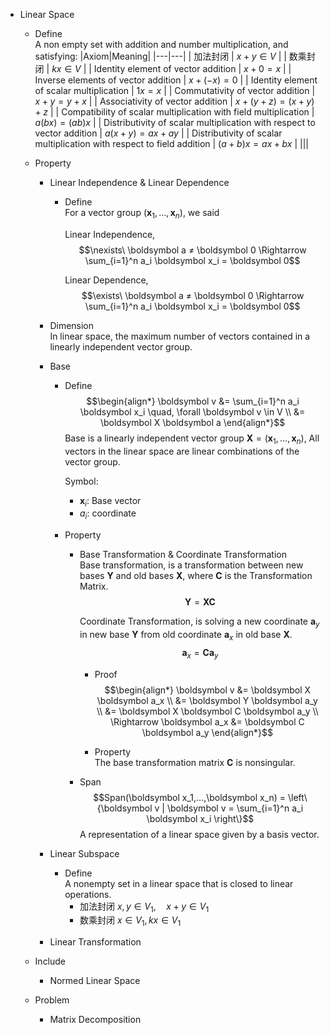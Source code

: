 * Linear Space
  - Define  
    A non empty set with addition and number multiplication, and satisfying:
    |Axiom|Meaning|
    |---|---|
    | 加法封闭 | $x+y \in V$ |
    | 数乘封闭 | $k x \in V$ |
    | Identity element of vector addition | $x+0=x$ |
    | Inverse elements of vector addition | $x+(-x) = 0$ |
    | Identity element of scalar multiplication | $1x = x$ |
    | Commutativity of vector addition | $x+y = y+x$ |
    | Associativity of vector addition | $x+(y+z) = (x+y) +z$ |
    | Compatibility of scalar multiplication with field multiplication | $a(bx) = (a b)x$ |
    | Distributivity of scalar multiplication with respect to vector addition | $a(x+y) = a x + a y$ |
    | Distributivity of scalar multiplication with respect to field addition | $(a+b)x = ax+bx$ |
    |||

  - Property
    * Linear Independence & Linear Dependence
      - Define  
        For a vector group $(\boldsymbol x_1, ... , \boldsymbol x_n)$, we said  

        Linear Independence,
        $$\nexists\ \boldsymbol a ≠ \boldsymbol 0 \Rightarrow \sum_{i=1}^n a_i \boldsymbol x_i = \boldsymbol 0$$ 

        Linear Dependence,
        $$\exists\ \boldsymbol a ≠ \boldsymbol 0 \Rightarrow \sum_{i=1}^n a_i \boldsymbol x_i = \boldsymbol 0$$ 

    - Dimension  
      In linear space, the maximum number of vectors contained in a linearly independent vector group.

    * Base 
      - Define
        $$\begin{align*}
          \boldsymbol v 
          &= \sum_{i=1}^n a_i \boldsymbol x_i \quad, \forall \boldsymbol v \in V  \\
          &= \boldsymbol X \boldsymbol a
        \end{align*}$$
        Base is a linearly independent vector group $\boldsymbol X = (\boldsymbol x_1, ... , \boldsymbol x_n)$, All vectors in the linear space are linear combinations of the vector group.

        Symbol:
        - $\boldsymbol x_i$: Base vector
        - $a_i$: coordinate

      - Property 
        - Base Transformation & Coordinate Transformation  
          Base transformation, is a transformation between new bases $\boldsymbol Y$ and old bases $\boldsymbol X$, where $\boldsymbol C$ is the Transformation Matrix.
          $$\boldsymbol Y = \boldsymbol X \boldsymbol C$$
          
          Coordinate Transformation, is solving a new coordinate $\boldsymbol a_y$ in new base $\boldsymbol Y$ from old coordinate $\boldsymbol a_x$ in old base $\boldsymbol X$.
          $$\boldsymbol a_x = \boldsymbol C \boldsymbol a_y$$
          
          
          - Proof
            $$\begin{align*}
              \boldsymbol v 
              &= \boldsymbol X \boldsymbol a_x  \\
              &= \boldsymbol Y \boldsymbol a_y  \\ 
              &= \boldsymbol X \boldsymbol C \boldsymbol a_y  \\ 
              \Rightarrow \boldsymbol a_x &= \boldsymbol C \boldsymbol a_y
            \end{align*}$$

          - Property  
            The base transformation matrix $\boldsymbol C$ is nonsingular.

        - Span
          $$Span(\boldsymbol x_1,...,\boldsymbol x_n) = \left\{\boldsymbol v | \boldsymbol v = \sum_{i=1}^n a_i \boldsymbol x_i \right\}$$ 
          A representation of a linear space given by a basis vector.

    * Linear Subspace
      - Define  
        A nonempty set in a linear space that is closed to linear operations.
        - 加法封闭 $x,y\in V_1 ,\quad x+y \in V_1$
        - 数乘封闭 $x \in V_1, k x \in V_1$

    * Linear Transformation

  - Include
    * Normed Linear Space
    
  - Problem
    * Matrix Decomposition